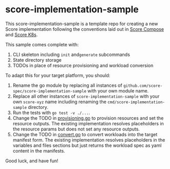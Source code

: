 # score-implementation-sample

This score-implementation-sample is a template repo for creating a new Score implementation following the conventions laid out in [Score Compose](https://github.com/score-spec/score-compose) and [Score K8s](https://github.com/score-spec/score-k8s).

This sample comes complete with:

1. CLI skeleton including `init` and`generate` subcommands
2. State directory storage
3. TODOs in place of resource provisioning and workload conversion

To adapt this for your target platform, you should:

1. Rename the go module by replacing all instances of `github.com/score-spec/score-implementation-sample` with your own module name.
2. Replace all other instances of `score-implementation-sample` with your own `score-xyz` name including renaming the `cmd/score-implementation-sample` directory.
3. Run the tests with `go test -v ./...`.
4. Change the TODO in [provisioning.go](./internal/provisioners/provisioning.go) to provision resources and set the resource outputs. The existing implementation resolves placeholders in the resource params but does not set any resource outputs.
5. Change the TODO in [convert.go](./internal/convert/convert.go) to convert workloads into the target manifest form. The existing implementation resolves placeholders in the variables and files sections but just returns the workload spec as yaml content in the manifests.

Good luck, and have fun!
